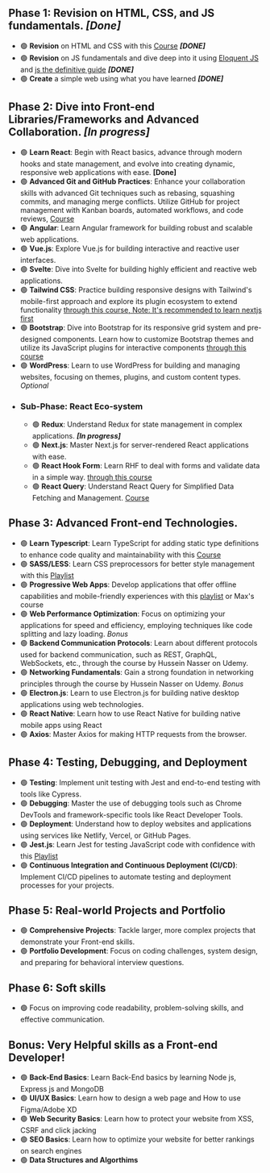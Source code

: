 ## Phase 1: Revision on HTML, CSS, and JS fundamentals. *[Done]*
- 🟢 **Revision** on HTML and CSS with this [Course](https://www.youtube.com/watch?v=HGTJBPNC-Gw&t=5007s)  ***[DONE]***
- 🟢 **Revision** on JS fundamentals and dive deep into it using [Eloquent JS](https://eloquentjavascript.net/) and [js the definitive guide](https://www.oreilly.com/library/view/javascript-the-definitive/9781491952016/) ***[DONE]***
- 🟢 **Create** a simple web using what you have learned ***[DONE]***
## Phase 2: Dive into Front-end Libraries/Frameworks and Advanced Collaboration. *[In progress]*
- 🟢 **Learn React**: Begin with React basics, advance through modern hooks and state management, and evolve into creating dynamic, responsive web applications with ease. **[Done]**
- 🟢 **Advanced Git and GitHub Practices**: Enhance your collaboration skills with advanced Git techniques such as rebasing, squashing commits, and managing merge conflicts. Utilize GitHub for project management with Kanban boards, automated workflows, and code reviews, [Course](https://www.youtube.com/watch?v=ACOiGZoqC8w&list=PLDoPjvoNmBAw4eOj58MZPakHjaO3frVMF)
- 🟢 **Angular**: Learn Angular framework for building robust and scalable web applications. 
- 🟢 **Vue.js**: Explore Vue.js for building interactive and reactive user interfaces.
- 🟢 **Svelte**: Dive into Svelte for building highly efficient and reactive web applications.
- 🟢 **Tailwind CSS**: Practice building responsive designs with Tailwind's mobile-first approach and explore its plugin ecosystem to extend functionality [through this course, Note: It's recommended to learn nextjs first](https://www.youtube.com/watch?v=ft30zcMlFao)
- 🟢 **Bootstrap**: Dive into Bootstrap for its responsive grid system and pre-designed components. Learn how to customize Bootstrap themes and utilize its JavaScript plugins for interactive components [through this course](https://www.youtube.com/watch?v=O_9u1P5YjVc&list=PL4cUxeGkcC9joIM91nLzd_qaH_AimmdAR)
- 🟢 **WordPress**: Learn to use WordPress for building and managing websites, focusing on themes, plugins, and custom content types. *Optional*
- ### Sub-Phase: React Eco-system
  - 🟢 **Redux**: Understand Redux for state management in complex applications. ***[In progress]***
  - 🟢 **Next.js**: Master Next.js for server-rendered React applications with ease.
  - 🟢 **React Hook Form**: Learn RHF to deal with forms and validate data in a simple way. [through this course](https://www.youtube.com/watch?v=KejZXxFCe2k&list=PLC3y8-rFHvwjmgBr1327BA5bVXoQH-w5s)
  - 🟢 **React Query**: Understand React Query for Simplified Data Fetching and Management. [Course](https://www.youtube.com/watch?v=VtWkSCZX0Ec&list=PLC3y8-rFHvwjTELCrPrcZlo6blLBUspd2)
## Phase 3: Advanced Front-end Technologies.
- 🟢 **Learn Typescript**: Learn TypeScript for adding static type definitions to enhance code quality and maintainability with this [Course](https://www.youtube.com/watch?v=gieEQFIfgYc)
- 🟢 **SASS/LESS**: Learn CSS preprocessors for better style management with this [Playlist](https://www.youtube.com/playlist?list=PLDoPjvoNmBAzlpyFHOaB3b-eubmF0TAV2)
- 🟢 **Progressive Web Apps**: Develop applications that offer offline capabilities and mobile-friendly experiences with this [playlist](https://www.youtube.com/watch?v=BByUknfLTuA&list=PLlrxD0HtieHjqO1pNqScMngrV7oFro-TY) or Max's course
- 🟢 **Web Performance Optimization**: Focus on optimizing your applications for speed and efficiency, employing techniques like code splitting and lazy loading. *Bonus*
- 🟢 **Backend Communication Protocols**: Learn about different protocols used for backend communication, such as REST, GraphQL, WebSockets, etc., through the course by Hussein Nasser on Udemy.
- 🟢 **Networking Fundamentals**: Gain a strong foundation in networking principles through the course by Hussein Nasser on Udemy. *Bonus*
- 🟢 **Electron.js**: Learn to use Electron.js for building native desktop applications using web technologies.
- 🟢 **React Native**: Learn how to use React Native for building native mobile apps using React
- 🟢 **Axios**: Master Axios for making HTTP requests from the browser.

## Phase 4: Testing, Debugging, and Deployment
- 🟢 **Testing**: Implement unit testing with Jest and end-to-end testing with tools like Cypress.
- 🟢 **Debugging**: Master the use of debugging tools such as Chrome DevTools and framework-specific tools like React Developer Tools.
- 🟢 **Deployment**: Understand how to deploy websites and applications using services like Netlify, Vercel, or GitHub Pages.
- 🟢 **Jest.js**: Learn Jest for testing JavaScript code with confidence with this [Playlist](https://www.youtube.com/playlist?list=PLDoPjvoNmBAwSrfBPERTnCmWAbcMAwG9O)
- 🟢 **Continuous Integration and Continuous Deployment (CI/CD)**: Implement CI/CD pipelines to automate testing and deployment processes for your projects.

## Phase 5: Real-world Projects and Portfolio
- 🟢 **Comprehensive Projects**: Tackle larger, more complex projects that demonstrate your Front-end skills.
- 🟢 **Portfolio Development**: Focus on coding challenges, system design, and preparing for behavioral interview questions.

## Phase 6: Soft skills
- 🟢 Focus on improving code readability, problem-solving skills, and effective communication.

## Bonus: Very Helpful skills as a Front-end Developer!
- 🟢 **Back-End Basics**: Learn Back-End basics by learning Node js, Express js and MongoDB
- 🟢 **UI/UX Basics**: Learn how to design a web page and How to use Figma/Adobe XD
- 🟢 **Web Security Basics**: Learn how to protect your website from XSS, CSRF and click jacking
- 🟢 **SEO Basics**: Learn how to optimize your website for better rankings on search engines
- 🟢 **Data Structures and Algorthims**
